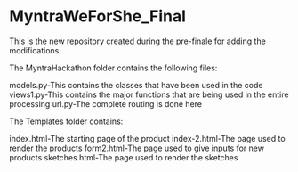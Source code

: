 # MyntraWeForShe_Final
This is the new repository created during the pre-finale for adding the modifications


The MyntraHackathon folder contains the following files:

models.py-This contains the classes that have been used in the code
views1.py-This contains the major functions that are being used in the entire processing
url.py-The complete routing is done here


The Templates folder contains:

index.html-The starting page of the product
index-2.html-The page used to render the products
form2.html-The page used to give inputs for new products
sketches.html-The page used to render the sketches


